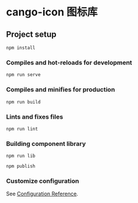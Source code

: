 # cango-icon 图标库

## Project setup
```
npm install
```

### Compiles and hot-reloads for development
```
npm run serve
```

### Compiles and minifies for production
```
npm run build
```

### Lints and fixes files
```
npm run lint
```

### Building component library
```
npm run lib
```
```
npm publish
```

### Customize configuration
See [Configuration Reference](https://cli.vuejs.org/config/).
